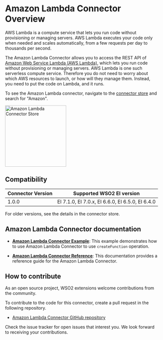 # Amazon Lambda Connector Overview

AWS Lambda is a compute service that lets you run code without provisioning or managing servers. AWS Lambda executes your code only when needed and scales automatically, from a few requests per day to thousands per second.

The Amazon Lambda Connector allows you to access the REST API of [Amazon Web Service Lambda (AWS Lambda)](https://docs.aws.amazon.com/lambda/latest/dg/welcome.html), which lets you run code without provisioning or managing servers. AWS Lambda is one such serverless compute service. Therefore you do not need to worry about which AWS resources to launch, or how will they manage them. Instead, you need to put the code on Lambda, and it runs.

To see the Amazon Lambda connector, navigate to the [connector store](https://store.wso2.com/store/assets/esbconnector/list) and search for "Amazon".

<img src="{{base_path}}/assets/img/integrate/connectors/amazon-lambda-store.png" title="Amazon Lambda Connector Store" width="200" alt="Amazon Lambda Connector Store"/>

## Compatibility

| Connector Version | Supported WSO2 EI version |
| ------------- |-------------|
| 1.0.0    | EI 7.1.0, EI 7.0.x, EI 6.6.0, EI 6.5.0, EI 6.4.0 |

For older versions, see the details in the connector store.

## Amazon Lambda Connector documentation

* **[Amazon Lambda Connector Example]({{base_path}}/reference/connectors/amazonlambda-connector/amazonlambda-connector-example.md)**: This example demonstrates how to use Amazon Lambda Connector to use `createFunction` operation. 

* **[Amazon Lambda Connector Reference]({{base_path}}/reference/connectors/amazonlambda-connector/amazonlambda-connector-config.md)**: This documentation provides a reference guide for the Amazon Lambda Connector.

## How to contribute

As an open source project, WSO2 extensions welcome contributions from the community. 

To contribute to the code for this connector, create a pull request in the following repository. 

* [Amazon Lambda Connector GitHub repository](https://github.com/wso2-extensions/esb-connector-amazonlambda)

Check the issue tracker for open issues that interest you. We look forward to receiving your contributions.
